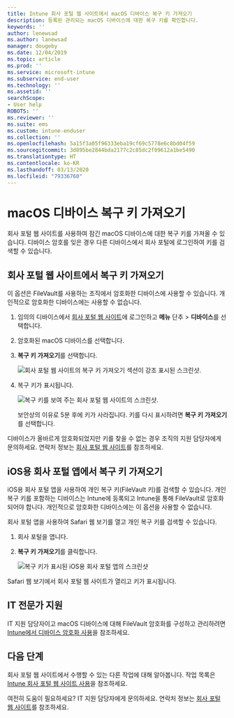 ```yaml
---
title: Intune 회사 포털 웹 사이트에서 macOS 디바이스 복구 키 가져오기
description: 등록된 관리되는 macOS 디바이스에 대한 복구 키를 확인합니다.
keywords: ''
author: lenewsad
ms.author: lanewsad
manager: dougeby
ms.date: 12/04/2019
ms.topic: article
ms.prod: ''
ms.service: microsoft-intune
ms.subservice: end-user
ms.technology: ''
ms.assetid: ''
searchScope:
- User help
ROBOTS: ''
ms.reviewer: ''
ms.suite: ems
ms.custom: intune-enduser
ms.collection: ''
ms.openlocfilehash: 5a15f3a05f96333eba19cf69c5778e6c8bd04f59
ms.sourcegitcommit: 3d895be2844bda2177c2c85dc2f09612a1be5490
ms.translationtype: HT
ms.contentlocale: ko-KR
ms.lasthandoff: 03/13/2020
ms.locfileid: "79336760"
---
```

# <a name="get-a-recovery-key-for-a-macos-device"></a>macOS 디바이스 복구 키 가져오기

회사 포털 웹 사이트를 사용하여 잠긴 macOS 디바이스에 대한 복구 키를 가져올 수 있습니다. 디바이스 암호를 잊은 경우 다른 디바이스에서 회사 포털에 로그인하여 키를 검색할 수 있습니다.  

## <a name="get-recovery-key-from-company-portal-website"></a>회사 포털 웹 사이트에서 복구 키 가져오기

이 옵션은 FileVault를 사용하는 조직에서 암호화한 디바이스에 사용할 수 있습니다. 개인적으로 암호화한 디바이스에는 사용할 수 없습니다.

1. 임의의 디바이스에서 [회사 포털 웹 사이트](https://portal.manage.microsoft.com)에 로그인하고 **메뉴** 단추 > **디바이스**를 선택합니다.  
2. 암호화된 macOS 디바이스를 선택합니다.  
3. **복구 키 가져오기**를 선택합니다.  

    ![회사 포털 웹 사이트의 복구 키 가져오기 섹션이 강조 표시된 스크린샷.](./media/1907-recovery2-cpweb-intune.PNG)  

4. 복구 키가 표시됩니다.

    ![복구 키를 보여 주는 회사 포털 웹 사이트의 스크린샷.](./media/1907-recovery-cpweb-intune.PNG)  

    보안상의 이유로 5분 후에 키가 사라집니다. 키를 다시 표시하려면 **복구 키 가져오기**를 선택합니다.

디바이스가 올바르게 암호화되었지만 키를 찾을 수 없는 경우 조직의 지원 담당자에게 문의하세요. 연락처 정보는 [회사 포털 웹 사이트](https://go.microsoft.com/fwlink/?linkid=2010980)를 참조하세요.  

## <a name="get-recovery-key-from-company-portal-app-for-ios"></a>iOS용 회사 포털 앱에서 복구 키 가져오기

iOS용 회사 포털 앱을 사용하여 개인 복구 키(FileVault 키)를 검색할 수 있습니다. 개인 복구 키를 포함하는 디바이스는 Intune에 등록되고 Intune을 통해 FileVault로 암호화되어야 합니다. 개인적으로 암호화한 디바이스에는 이 옵션을 사용할 수 없습니다. 

회사 포털 앱을 사용하여 Safari 웹 보기를 열고 개인 복구 키를 검색할 수 있습니다. 

1. 회사 포털을 엽니다.
2. **복구 키 가져오기**를 클릭합니다.

    ![복구 키가 표시된 iOS용 회사 포털 앱의 스크린샷](./media/get-recovery-key-cpweb-02.png)  

Safari 웹 보기에서 회사 포털 웹 사이트가 열리고 키가 표시됩니다. 

## <a name="it-pro-support"></a>IT 전문가 지원

IT 지원 담당자이고 macOS 디바이스에 대해 FileVault 암호화를 구성하고 관리하려면 [Intune에서 디바이스 암호화 사용](/intune/protect/encrypt-devices)을 참조하세요.

## <a name="next-steps"></a>다음 단계

회사 포털 웹 사이트에서 수행할 수 있는 다른 작업에 대해 알아봅니다. 작업 목록은 [Intune 회사 포털 웹 사이트 사용](using-the-intune-company-portal-website.md)을 참조하세요.  

여전히 도움이 필요하세요? IT 지원 담당자에게 문의하세요. 연락처 정보는 [회사 포털 웹 사이트](https://go.microsoft.com/fwlink/?linkid=2010980)를 참조하세요.  
